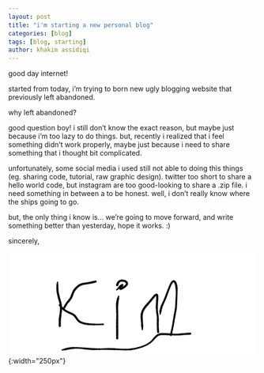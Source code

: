 ```yaml
---
layout: post
title: "i'm starting a new personal blog"
categories: [blog]
tags: [blog, starting]
author: khakim assidiqi
---
```


good day internet!

started from today, i’m trying to born new ugly blogging website that previously left abandoned.

why left abandoned?

good question boy! i still don’t know the exact reason, but maybe just because i’m too lazy to do things. but, recently i realized that i feel something didn’t work properly, maybe just because i need to share something that i thought bit complicated. 

unfortunately, some social media i used still not able to doing this things (eg. sharing code, tutorial, raw graphic design). twitter too short to share a hello world code, but instagram are too good-looking to share a .zip file. i need something in between a to be honest.
well, i don’t really know where the ships going to go. 

but, the only thing i know is… we’re going to move forward, and write something better than yesterday, hope it works. :)





sincerely,

![](/assets/img/signature.png){:width="250px"}
